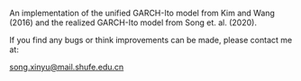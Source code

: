 An implementation of the unified GARCH-Ito model from Kim and Wang (2016) and the realized GARCH-Ito model from Song et. al. (2020). 

If you find any bugs or think improvements can be made, please contact me at:

song.xinyu@mail.shufe.edu.cn